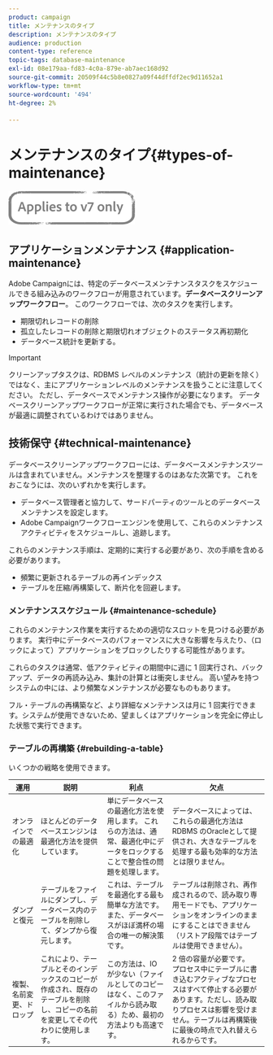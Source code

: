 ```yaml
---
product: campaign
title: メンテナンスのタイプ
description: メンテナンスのタイプ
audience: production
content-type: reference
topic-tags: database-maintenance
exl-id: 08e179aa-fd83-4c0a-879e-ab7aec168d92
source-git-commit: 20509f44c5b8e0827a09f44dffdf2ec9d11652a1
workflow-type: tm+mt
source-wordcount: '494'
ht-degree: 2%

---
```


# メンテナンスのタイプ{#types-of-maintenance}

![](../../assets/v7-only.svg)

## アプリケーションメンテナンス {#application-maintenance}

Adobe Campaignには、特定のデータベースメンテナンスタスクをスケジュールできる組み込みのワークフローが用意されています。**データベースクリーンアップワークフロー**。 このワークフローでは、次のタスクを実行します。

* 期限切れレコードの削除
* 孤立したレコードの削除と期限切れオブジェクトのステータス再初期化
* データベース統計を更新する。

>[!IMPORTANT]
>
>クリーンアップタスクは、RDBMS レベルのメンテナンス（統計の更新を除く）ではなく、主にアプリケーションレベルのメンテナンスを扱うことに注意してください。 ただし、データベースでメンテナンス操作が必要になります。 データベースクリーンアップワークフローが正常に実行された場合でも、データベースが最適に調整されているわけではありません。

## 技術保守 {#technical-maintenance}

データベースクリーンアップワークフローには、データベースメンテナンスツールは含まれていません。メンテナンスを整理するのはあなた次第です。 これをおこなうには、次のいずれかを実行します。

* データベース管理者と協力して、サードパーティのツールとのデータベースメンテナンスを設定します。
* Adobe Campaignワークフローエンジンを使用して、これらのメンテナンスアクティビティをスケジュールし、追跡します。

これらのメンテナンス手順は、定期的に実行する必要があり、次の手順を含める必要があります。

* 頻繁に更新されるテーブルの再インデックス
* テーブルを圧縮/再構築して、断片化を回避します。

### メンテナンススケジュール {#maintenance-schedule}

これらのメンテナンス作業を実行するための適切なスロットを見つける必要があります。 実行中にデータベースのパフォーマンスに大きな影響を与えたり、（ロックによって）アプリケーションをブロックしたりする可能性があります。

これらのタスクは通常、低アクティビティの期間中に週に 1 回実行され、バックアップ、データの再読み込み、集計の計算とは衝突しません。 高い望みを持つシステムの中には、より頻繁なメンテナンスが必要なものもあります。

フル・テーブルの再構築など、より詳細なメンテナンスは月に 1 回実行できます。システムが使用できないため、望ましくはアプリケーションを完全に停止した状態で実行できます。

### テーブルの再構築 {#rebuilding-a-table}

いくつかの戦略を使用できます。

<table> 
 <thead> 
  <tr> 
   <th> 運用 </th> 
   <th> 説明 </th> 
   <th> 利点 </th> 
   <th> 欠点 </th> 
  </tr> 
 </thead> 
 <tbody> 
  <tr> 
   <td> オンラインでの最適化 <br /> </td> 
   <td> ほとんどのデータベースエンジンは最適化方法を提供しています。<br /> </td> 
   <td> 単にデータベースの最適化方法を使用します。 これらの方法は、通常、最適化中にデータをロックすることで整合性の問題を処理します。<br /> </td> 
   <td> データベースによっては、これらの最適化方法は RDBMS のOracleとして提供され、大きなテーブルを処理する最も効率的な方法とは限りません。<br /> </td> 
  </tr> 
  <tr> 
   <td> ダンプと復元 <br /> </td> 
   <td> テーブルをファイルにダンプし、データベース内のテーブルを削除して、ダンプから復元します。<br /> </td> 
   <td> これは、テーブルを最適化する最も簡単な方法です。 また、データベースがほぼ満杯の場合の唯一の解決策です。<br /> </td> 
   <td> テーブルは削除され、再作成されるので、読み取り専用モードでも、アプリケーションをオンラインのままにすることはできません（リストア段階ではテーブルは使用できません）。<br /> </td> 
  </tr> 
  <tr> 
   <td> 複製、名前変更、ドロップ <br /> </td> 
   <td> これにより、テーブルとそのインデックスのコピーが作成され、既存のテーブルを削除し、コピーの名前を変更してその代わりに使用します。<br /> </td> 
   <td> この方法は、IO が少ない（ファイルとしてのコピーはなく、このファイルから読み取る）ため、最初の方法よりも高速です。<br /> </td> 
   <td> 2 倍の容量が必要です。<br /> プロセス中にテーブルに書き込むアクティブなプロセスはすべて停止する必要があります。ただし、読み取りプロセスは影響を受けません。テーブルは再構築後に最後の時点で入れ替えられるからです。<br /> </td> 
  </tr> 
 </tbody> 
</table>
